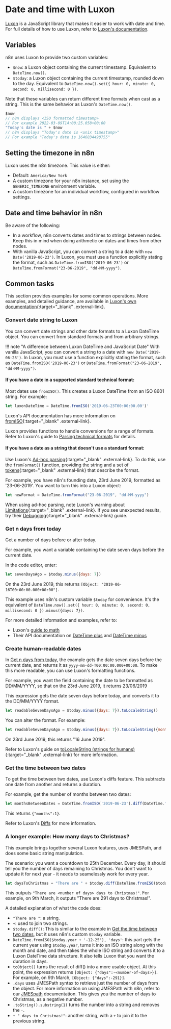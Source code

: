 # Date and time with Luxon

[Luxon](https://github.com/moment/luxon/) is a JavaScript library that makes it easier to work with date and time. For full details of how to use Luxon, refer to [Luxon's documentation](https://moment.github.io/luxon/#/?id=luxon). 

## Variables

n8n uses Luxon to provide two custom variables:

- `$now`: a Luxon object containing the current timestamp. Equivalent to `DateTime.now()`.
- `$today`: a Luxon object containing the current timestamp, rounded down to the day. Equivalent to `DateTime.now().set({ hour: 0, minute: 0, second: 0, millisecond: 0 })`.

Note that these variables can return different time formats when cast as a string. This is the same behavior as Luxon's `DateTime.now()`.


``` js
$now
// n8n displays <ISO formatted timestamp>
// For example 2022-03-09T14:00:25.058+00:00
"Today's date is " + $now
// n8n displays "Today's date is <unix timestamp>"
// For example "Today's date is 1646834498755"
```

## Setting the timezone in n8n

Luxon uses the n8n timezone. This value is either:

* Default: `America/New York`
* A custom timezone for your n8n instance, set using the `GENERIC_TIMEZONE` environment variable.
* A custom timezone for an individual workflow, configured in workflow settings.

## Date and time behavior in n8n

Be aware of the following:

* In a workflow, n8n converts dates and times to strings between nodes. Keep this in mind when doing arithmetic on dates and times from other nodes.
* With vanilla JavaScript, you can convert a string to a date with `new Date('2019-06-23')`. In Luxon, you must use a function explicitly stating the format, such as `DateTime.fromISO('2019-06-23')` or `DateTime.fromFormat("23-06-2019", "dd-MM-yyyy")`.

## Common tasks

This section provides examples for some common operations. More examples, and detailed guidance, are available in [Luxon's own documentation](https://moment.github.io/luxon/#/?id=luxon){:target="_blank" .external-link}.

### Convert date string to Luxon

You can convert date strings and other date formats to a Luxon DateTime object. You can convert from standard formats and from arbitrary strings.

!!! note "A difference between Luxon DateTime and JavaScript Date"
    With vanilla JavaScript, you can convert a string to a date with `new Date('2019-06-23')`. In Luxon, you must use a function explicitly stating the format, such as `DateTime.fromISO('2019-06-23')` or `DateTime.fromFormat("23-06-2019", "dd-MM-yyyy")`.

#### If you have a date in a supported standard technical format: 

Most dates use `fromISO()`. This creates a Luxon DateTime from an ISO 8601 string. For example:

```js
let luxonDateTime = DateTime.fromISO('2019-06-23T00:00:00.00')'
```

Luxon's API documentation has more information on [fromISO](https://moment.github.io/luxon/api-docs/index.html#datetimefromiso){:target="_blank" .external-link}.

Luxon provides functions to handle conversions for a range of formats. Refer to Luxon's guide to [Parsing technical formats](https://moment.github.io/luxon/#/parsing?id=parsing-technical-formats) for details.

#### If you have a date as a string that doesn't use a standard format: 

Use Luxon's [Ad-hoc parsing](https://moment.github.io/luxon/#/parsing?id=ad-hoc-parsing){:target="_blank" .external-link}. To do this, use the `fromFormat()` function, providing the string and a set of [tokens](https://moment.github.io/luxon/#/parsing?id=table-of-tokens){:target="_blank" .external-link} that describe the format.

For example, you have n8n's founding date, 23rd June 2019, formatted as '23-06-2019'. You want to turn this into a Luxon object:

```js
let newFormat = DateTime.fromFormat("23-06-2019", "dd-MM-yyyy")
```

When using ad-hoc parsing, note Luxon's warning about [Limitations](https://moment.github.io/luxon/#/parsing?id=limitations){:target="_blank" .external-link}. If you see unexpected results, try their [Debugging](https://moment.github.io/luxon/#/parsing?id=debugging){:target="_blank" .external-link} guide.

### Get n days from today

Get a number of days before or after today. 

For example, you want a variable containing the date seven days before the current date.

In the code editor, enter:

``` js
let sevenDaysAgo = $today.minus({days: 7})
```

On the 23rd June 2019, this returns `[Object: "2019-06-16T00:00:00.000+00:00"]`.

This example uses n8n's custom variable `$today` for convenience. It's the equivalent of `DateTime.now().set({ hour: 0, minute: 0, second: 0, millisecond: 0 }).minus({days: 7})`.


For more detailed information and examples, refer to:

* Luxon's [guide to math](https://moment.github.io/luxon/#/math)
* Their API documentation on [DateTime plus](https://moment.github.io/luxon/api-docs/index.html#datetimeplus) and [DateTime minus](https://moment.github.io/luxon/api-docs/index.html#datetimeminus)

### Create human-readable dates

In [Get n days from today](#get-n-days-from-today), the example gets the date seven days before the current date, and returns it as `yyyy-mm-dd-T00:00:00.000+00:00`. To make this more readable, you can use Luxon's formatting functions.

For example, you want the field containing the date to be formatted as DD/MM/YYYY, so that on the 23rd June 2019, it returns 23/06/2019

This expression gets the date seven days before today, and converts it to the DD/MM/YYYY format.

```js
let readableSevenDaysAgo = $today.minus({days: 7}).toLocaleString()
```

You can alter the format. For example:

```js
let readableSevenDaysAgo = $today.minus({days: 7}).toLocaleString({month: 'long', day: 'numeric', year: 'numeric'})
```

On 23rd June 2019, this returns "16 June 2019".

Refer to Luxon's guide on [toLocaleString (strings for humans)](https://moment.github.io/luxon/#/formatting?id=tolocalestring-strings-for-humans){:target="_blank" .external-link} for more information.


### Get the time between two dates

To get the time between two dates, use Luxon's diffs feature. This subtracts one date from another and returns a duration.

For example, get the number of months between two dates:

```js
let monthsBetweenDates = DateTime.fromISO('2019-06-23').diff(DateTime.fromISO('2019-05-23'), 'months').toObject()
```

This returns `{"months":1}`.

Refer to Luxon's [Diffs](https://moment.github.io/luxon/#/math?id=diffs) for more information.

### A longer example: How many days to Christmas?

This example brings together several Luxon features, uses JMESPath, and does some basic string manipulation. 

The scenario: you want a countdown to 25th December. Every day, it should tell you the number of days remaining to Christmas. You don't want to update it for next year - it needs to seamelessly work for every year.

```js
let daysToChristmas = "There are " + $today.diff(DateTime.fromISO($today.year + '-12-25'), 'days').toObject().days.toString().substring(1) + " days to Christmas!";
```

This outputs `"There are <number of days> days to Christmas!"`. For example, on 9th March, it outputs "There are 291 days to Christmas!".

A detailed explanation of what the code does:

* `"There are "`: a string. 
* `+`: used to join two strings.
* `$today.diff()`: This is similar to the example in [Get the time between two dates](#get-the-time-between-two-dates), but it uses n8n's custom `$today` variable.
* `DateTime.fromISO($today.year + '-12-25'), 'days'`: this part gets the current year using `$today.year`, turns it into an ISO string along with the month and date, and then takes the whole ISO string and converts it to a Luxon DateTime data structure. It also tells Luxon that you want the duration in days.
* `toObject()` turns the result of diff() into a more usable object. At this point, the expression returns `[Object: {"days":-<number-of-days>}]`. For example, on 9th March, `[Object: {"days":-291}]`.
* `.days` uses JMESPath syntax to retrieve just the number of days from the object. For more information on using JMESPath with n8n, refer to our [JMESpath](/code-examples/javascript-functions/jmespath/) documentation. This gives you the number of days to Christmas, as a negative number.
* `.toString().substring(1)` turns the number into a string and removes the `-`.
* `+ " days to Christmas!"`: another string, with a `+` to join it to the previous string.






